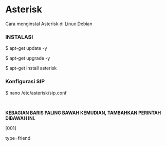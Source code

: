 # Asterisk
Cara menginstal Asterisk di Linux Debian

<h3>INSTALASI</h3>
<p>$ apt-get update -y</p>
<p>$ apt-get upgrade -y</p>
<p>$ apt-get install asterisk</p>
<h3>Konfigurasi SIP</h3>
<p>$ nano /etc/asterisk/sip.conf</p><br>
<p><b>KEBAGIAN BARIS PALING BAWAH KEMUDIAN, TAMBAHKAN PERINTAH DIBAWAH INI.</b></p>
<p>[001]</p>
<p>type=friend</p>





